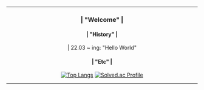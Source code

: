 <div align = center>

---
### | "Welcome" |
  
  

  
#### | "History" |
<div> | 22.03 ~ ing: "Hello World" </div>
  

#### | "Etc" |
[![Top Langs](https://github-readme-stats.vercel.app/api/top-langs/?username=momomomoon&layout=compact)](https://github.com/anuraghazra/github-readme-stats) [![Solved.ac Profile](http://mazassumnida.wtf/api/v2/generate_badge?boj=ansdj1908)](https://solved.ac/ansdj1908/)


---
</div>
